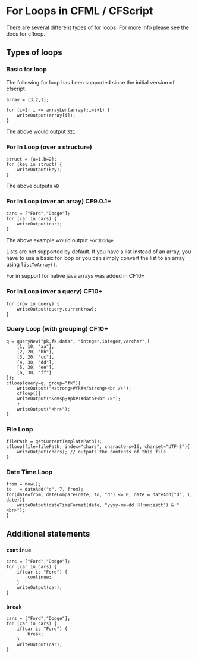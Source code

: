 # For Loops in CFML / CFScript

There are several different types of for loops. For more info please see the docs for cfloop.

## Types of loops
### Basic for loop

The following for loop has been supported since the initial version of cfscript.

	array = [3,2,1];

	for (i=1; i <= arrayLen(array);i=i+1) {
		writeOutput(array[i]);
	}

The above would output `321`

### For In Loop (over a structure)

	struct = {a=1,b=2};
	for (key in struct) {
		writeOutput(key);
	}
	
The above outputs `AB`

### For In Loop (over an array) CF9.0.1+

	cars = ["Ford","Dodge"];
	for (car in cars) {
		writeOutput(car);
	}
	
The above example would output `FordDodge`

Lists are not supported by default. If you have a list instead of an array, you have to use a basic for loop or you can simply convert the list to an array using `listToArray()`.

For in support for native java arrays was added in CF10+

### For In Loop (over a query) CF10+

	for (row in query) {
		writeOutput(query.currentrow);
	}

### Query Loop (with grouping) CF10+

	q = queryNew("pk,fk,data", "integer,integer,varchar",[ 
		[1, 10, "aa"], 
		[2, 20, "bb"], 
		[3, 20, "cc"], 
		[4, 30, "dd"], 
		[5, 30, "ee"], 
		[6, 30, "ff"] 
	]); 
	cfloop(query=q, group="fk"){ 
	    writeOutput("<strong>#fk#</strong><br />"); 
	    cfloop(){ 
		writeOutput("&emsp;#pk#:#data#<br />"); 
	    } 
	    writeOutput("<hr>"); 
	}
	
### File Loop

	filePath = getCurrentTemplatePath(); 
	cfloop(file=filePath, index="chars", characters=16, charset="UTF-8"){ 
		writeOutput(chars); // outputs the contents of this file 
 	}
	
### Date Time Loop
	
	from = now(); 
	to   = dateAdd("d", 7, from); 
	for(date=from; dateCompare(date, to, "d") <= 0; date = dateAdd("d", 1, date)){ 
		writeOutput(dateTimeFormat(date, "yyyy-mm-dd HH:nn:sstt") & "<br>"); 
	}
	
## Additional statements
### `continue`

	cars = ["Ford","Dodge"];
	for (car in cars) {
		if(car is "Ford") {
			continue;
		}
		writeOutput(car);
	}
	
### `break`

	cars = ["Ford","Dodge"];
	for (car in cars) {
		if(car is "Ford") {
			break;
		}
		writeOutput(car);
	}
